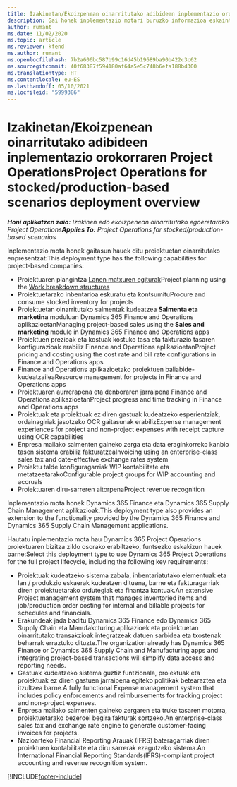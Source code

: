 ```yaml
---
title: Izakinetan/Ekoizpenean oinarritutako adibideen inplementazio orokorraren Project Operations
description: Gai honek inplementazio motari buruzko informazioa eskaintzen du, produkzioan oinarritutako / ekoizpenean oinarritutako Project Operations-en eragiketak.
author: rumant
ms.date: 11/02/2020
ms.topic: article
ms.reviewer: kfend
ms.author: rumant
ms.openlocfilehash: 7b2a606bc587b99c16d45b19689ba90b422c3c62
ms.sourcegitcommit: 40f68387f594180af64a5e5c748b6efa188bd300
ms.translationtype: HT
ms.contentlocale: eu-ES
ms.lasthandoff: 05/10/2021
ms.locfileid: "5999386"
---
```

# <a name="project-operations-for-stockedproduction-based-scenarios-deployment-overview"></a><span data-ttu-id="72690-103">Izakinetan/Ekoizpenean oinarritutako adibideen inplementazio orokorraren Project Operations</span><span class="sxs-lookup"><span data-stu-id="72690-103">Project Operations for stocked/production-based scenarios deployment overview</span></span>

<span data-ttu-id="72690-104">_**Honi aplikatzen zaio:** Izakinen edo ekoizpenean oinarritutako egoeretarako Project Operations_</span><span class="sxs-lookup"><span data-stu-id="72690-104">_**Applies To:** Project Operations for stocked/production-based scenarios_</span></span>


<span data-ttu-id="72690-105">Inplementazio mota honek gaitasun hauek ditu proiektuetan oinarritutako enpresentzat:</span><span class="sxs-lookup"><span data-stu-id="72690-105">This deployment type has the following capabilities for project-based companies:</span></span>

- <span data-ttu-id="72690-106">Proiektuaren plangintza [Lanen matxuren egiturak](work-breakdown-structures.md)</span><span class="sxs-lookup"><span data-stu-id="72690-106">Project planning using the [Work breakdown structures](work-breakdown-structures.md)</span></span>
- <span data-ttu-id="72690-107">Proiektuetarako inbentarioa eskuratu eta kontsumitu</span><span class="sxs-lookup"><span data-stu-id="72690-107">Procure and consume stocked inventory for projects</span></span>
- <span data-ttu-id="72690-108">Proiektuetan oinarritutako salmentak kudeatzea **Salmenta eta marketina** moduluan Dynamics 365 Finance and Operations aplikazioetan</span><span class="sxs-lookup"><span data-stu-id="72690-108">Managing project-based sales using the **Sales and marketing** module in Dynamics 365 Finance and Operations apps</span></span>
- <span data-ttu-id="72690-109">Proiektuen prezioak eta kostuak kostuko tasa eta fakturazio tasaren konfigurazioak erabiliz Finance and Operations aplikazioetan</span><span class="sxs-lookup"><span data-stu-id="72690-109">Project pricing and costing using the cost rate and bill rate configurations in Finance and Operations apps</span></span>
- <span data-ttu-id="72690-110">Finance and Operations aplikazioetako proiektuen baliabide-kudeatzailea</span><span class="sxs-lookup"><span data-stu-id="72690-110">Resource management for projects in Finance and Operations apps</span></span>
- <span data-ttu-id="72690-111">Proiektuaren aurrerapena eta denboraren jarraipena Finance and Operations aplikazioetan</span><span class="sxs-lookup"><span data-stu-id="72690-111">Project progress and time tracking in Finance and Operations apps</span></span>
- <span data-ttu-id="72690-112">Proiektuak eta proiektuak ez diren gastuak kudeatzeko esperientziak, ordainagiriak jasotzeko OCR gaitasunak erabiliz</span><span class="sxs-lookup"><span data-stu-id="72690-112">Expense management experiences for project and non-project expenses with receipt capture using OCR capabilities</span></span>
- <span data-ttu-id="72690-113">Enpresa mailako salmenten gaineko zerga eta data eraginkorreko kanbio tasen sistema erabiliz fakturatzea</span><span class="sxs-lookup"><span data-stu-id="72690-113">Invoicing using an enterprise-class sales tax and date-effective exchange rates system</span></span>
- <span data-ttu-id="72690-114">Proiektu talde konfiguragarriak WIP kontabilitate eta metatzeetarako</span><span class="sxs-lookup"><span data-stu-id="72690-114">Configurable project groups for WIP accounting and accruals</span></span>
- <span data-ttu-id="72690-115">Proiektuaren diru-sarreren aitorpena</span><span class="sxs-lookup"><span data-stu-id="72690-115">Project revenue recognition</span></span>

<span data-ttu-id="72690-116">Inplementazio mota honek Dynamics 365 Finance eta Dynamics 365 Supply Chain Management aplikazioak.</span><span class="sxs-lookup"><span data-stu-id="72690-116">This deployment type also provides an extension to the functionality provided by the Dynamics 365 Finance and Dynamics 365 Supply Chain Management applications.</span></span>

<span data-ttu-id="72690-117">Hautatu inplementazio mota hau Dynamics 365 Project Operations proiektuaren bizitza ziklo osorako erabiltzeko, funtsezko eskakizun hauek barne:</span><span class="sxs-lookup"><span data-stu-id="72690-117">Select this deployment type to use Dynamics 365 Project Operations for the full project lifecycle, including the following key requirements:</span></span>

- <span data-ttu-id="72690-118">Proiektuak kudeatzeko sistema zabala, inbentariatutako elementuak eta lan / produkzio eskaerak kudeatzen dituena, barne eta fakturagarriak diren proiektuetarako ordutegiak eta finantza kontuak.</span><span class="sxs-lookup"><span data-stu-id="72690-118">An extensive Project management system that manages inventoried items and job/production order costing for internal and billable projects for schedules and financials.</span></span>
- <span data-ttu-id="72690-119">Erakundeak jada baditu Dynamics 365 Finance edo Dynamics 365 Supply Chain eta Manufakcturing aplikazioek eta proiektuetan oinarritutako transakzioak integratzeak datuen sarbidea eta txostenak beharrak erraztuko dituzte.</span><span class="sxs-lookup"><span data-stu-id="72690-119">The organization already has Dynamics 365 Finance or Dynamics 365 Supply Chain and Manufacturing apps and integrating project-based transactions will simplify data access and reporting needs.</span></span>
- <span data-ttu-id="72690-120">Gastuak kudeatzeko sistema guztiz funtzionala, proiektuak eta proiektuak ez diren gastuen jarraipena egiteko politikak betearaztea eta itzultzea barne.</span><span class="sxs-lookup"><span data-stu-id="72690-120">A fully functional Expense management system that includes policy enforcements and reimbursements for tracking project and non-project expenses.</span></span>
- <span data-ttu-id="72690-121">Enpresa mailako salmenten gaineko zergaren eta truke tasaren motorra, proiektuetarako bezeroei begira fakturak sortzeko.</span><span class="sxs-lookup"><span data-stu-id="72690-121">An enterprise-class sales tax and exchange rate engine to generate customer-facing invoices for projects.</span></span>
- <span data-ttu-id="72690-122">Nazioarteko Financial Reporting Arauak (IFRS) bateragarriak diren proiektuen kontabilitate eta diru sarrerak ezagutzeko sistema.</span><span class="sxs-lookup"><span data-stu-id="72690-122">An International Financial Reporting Standards(IFRS)-compliant project accounting and revenue recognition system.</span></span>



[!INCLUDE[footer-include](../includes/footer-banner.md)]